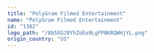 ```yaml
---
title: "PolyGram Filmed Entertainment"
name: "PolyGram Filmed Entertainment"
id: "1382"
logo_path: "/8b5XGJ8YhZoEo9LgFP8KRQWHjYL.png"
origin_country: "US"
---
```

